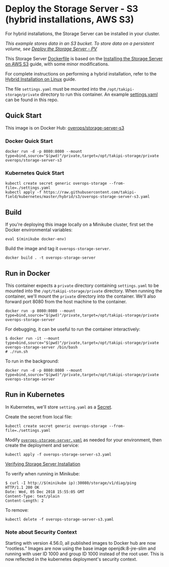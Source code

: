# Deploy the Storage Server - S3 (hybrid installations, AWS S3)

For hybrid installations, the Storage Server can be installed in your cluster.

*This example stores data in an S3 bucket. To store data on a persistent volume, see [Deploy the Storage Server - PV](../)*

This Storage Server [Dockerfile](Dockerfile) is based on the [Installing the Storage Server on AWS S3](https://doc.overops.com/docs/installing-the-storage-server-on-aws-s3) guide, with some minor modifications.

For complete instructions on performing a hybrid installation, refer to the [Hybrid Installation on Linux](https://doc.overops.com/docs/linux-hybrid-installation) guide.

The file `settings.yaml` must be mounted into the `/opt/takipi-storage/private` directory to run this container. An example [settings.yaml](private/settings.yaml) can be found in this repo.

## Quick Start

This image is on Docker Hub: [overops/storage-server-s3](https://hub.docker.com/r/overops/storage-server-s3)

### Docker Quick Start

```console
docker run -d -p 8080:8080 --mount type=bind,source="$(pwd)"/private,target=/opt/takipi-storage/private overops/storage-server-s3
```

### Kubernetes Quick Start

```console
kubectl create secret generic overops-storage --from-file=./settings.yaml
kubectl apply -f https://raw.githubusercontent.com/takipi-field/kubernetes/master/hybrid/s3/overops-storage-server-s3.yaml
```

## Build

If you're deploying this image locally on a Minikube cluster, first set the Docker environmental variables:

```console
eval $(minikube docker-env)
```

Build the image and tag it `overops-storage-server`.

```console
docker build . -t overops-storage-server
```

## Run in Docker

This container expects a `private` directory containing `settings.yaml` to be mounted into the `/opt/takipi-storage/private` directory. When running the container, we'll mount the `private` directory into the container. We'll also forward port 8080 from the host machine to the container.

```console
docker run -p 8080:8080 --mount type=bind,source="$(pwd)"/private,target=/opt/takipi-storage/private overops-storage-server
```

For debugging, it can be useful to run the container interactively:

```console
$ docker run -it --mount type=bind,source="$(pwd)"/private,target=/opt/takipi-storage/private overops-storage-server /bin/bash
# ./run.sh
```

To run in the background:

```console
docker run -d -p 8080:8080 --mount type=bind,source="$(pwd)"/private,target=/opt/takipi-storage/private overops-storage-server
```

## Run in Kubernetes

In Kubernetes, we'll store `setting.yaml` as a [Secret](https://kubernetes.io/docs/concepts/configuration/secret/).

Create the secret from local file:

```console
kubectl create secret generic overops-storage --from-file=./settings.yaml
```

Modify [`overops-storage-server.yaml`](overops-storage-server.yaml) as needed for your environment, then create the deployment and service:

```console
kubectl apply -f overops-storage-server-s3.yaml
```

[Verifying Storage Server Installation](https://doc.overops.com/docs/verifying-storage-server-installation)

To verify when running in Minikube:

```console
$ curl -I http://$(minikube ip):30080/storage/v1/diag/ping
HTTP/1.1 200 OK
Date: Wed, 05 Dec 2018 15:55:05 GMT
Content-Type: text/plain
Content-Length: 2
```

To remove:

```console
kubectl delete -f overops-storage-server-s3.yaml
```

### Note about Security Context

Starting with version 4.56.0, all published images to Docker hub are now "rootless." Images are now using the base image openjdk:8-jre-slim and running with user ID 1000 and group ID 1000 instead of the root user. This is now reflected in the kubernetes deployment's security context.